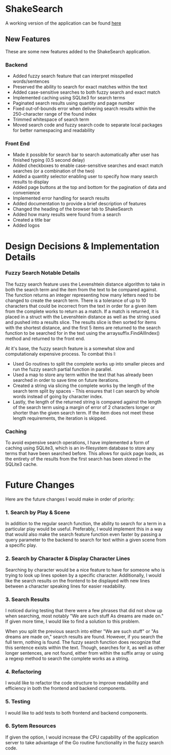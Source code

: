 # ShakeSearch

A working version of the application can be found [here](https://jakedevar-shakesearch.onrender.com/)

## New Features
These are some new features added to the ShakeSearch application.

### Backend
* Added fuzzy search feature that can interpret misspelled words/sentences
* Preserved the ability to search for exact matches within the text
* Added case-sensitive searches to both fuzzy search and exact match
* Implemented caching using SQLite3 for search terms
* Paginated search results using quantity and page number
* Fixed out-of-bounds error when delivering search results within the 250-character range of the found index
* Trimmed whitespace of search term
* Moved search code and fuzzy search code to separate local packages for better namespacing and readability

### Front End
* Made it possible for search bar to search automatically after user has finished typing (0.5 second delay)
* Added checkboxes to enable case-sensitive searches and exact match searches (or a combination of the two)
* Added a quantity selector enabling user to specify how many search results to display
* Added page buttons at the top and bottom for the pagination of data and convenience
* Implemented error handling for search results
* Added documentation to provide a brief description of features
* Changed the heading of the browser tab to ShakeSearch
* Added how many results were found from a search
* Created a title bar
* Added logos

# Design Decisions & Implementation Details
### Fuzzy Search Notable Details
The fuzzy search feature uses the Levenshtein distance algorithm to take in both the search term and the item from the text to be compared against.
The function returns an integer representing how many letters need to be changed to create the search term.
There is a tolerance of up to 10 characters that could be incorrect from the text in order for a given item from the complete works to return as a match.
If a match is returned, it is placed in a struct with the Levenshtein distance as well as the string used and pushed into a results slice.
The results slice is then sorted for items with the shortest distance, and the first 5 items are returned to the search function to be searched for in the text using the arraysuffix.FindAllIndex() method and returned to the front end.

At it's base, the fuzzy search feature is a somewhat slow and computationaly expensive process. To combat this I:

* Used Go routines to split the complete works up into smaller pieces and run the fuzzy search partial function in parallel.
* Used a map to store any term within the text that has already been searched in order to save time on future iterations.
* Created a string via slicing the complete works by the length of the search term split by spaces - This ensures that I can search by whole words instead of going by character index.
* Lastly, the length of the returned string is compared against the length of the search term using a margin of error of 2 characters longer or shorter than the given search term. If the item does not meet these length requirements, the iteration is skipped.

### Caching
To avoid expensive search operations, I have implemented a form of caching using SQLite3, which is an in-filesystem database to store any terms that have been searched before. This allows for quick page loads, as the entirety of the results from the first search has been stored in the SQLite3 cache.


# Future Changes
Here are the future changes I would make in order of priority:

### 1. Search by Play & Scene
In addition to the regular search function, the ability to search for a term in a particular play would be useful. Preferably, I would implement this in a way that would also make the search feature function even faster by passing a query parameter to the backend to search for text within a given scene from a specific play.

### 2. Search by Character & Display Character Lines
Searching by character would be a nice feature to have for someone who is trying to look up lines spoken by a specific character. Additionally, I would like the search results on the frontend to be displayed with new lines between a character speaking lines for easier readability.

### 3. Search Results
I noticed during testing that there were a few phrases that did not show up when searching, most notably "We are such stuff As dreams are made on." If given more time, I would like to find a solution to this problem.

When you split the previous search into either "We are such stuff" or "As dreams are made on," search results are found. However, if you search the full term, nothing is found. The fuzzy search function does recognize that this sentence exists within the text. Though, searches for it, as well as other longer sentences, are not found, either from within the suffix array or using a regexp method to search the complete works as a string.

### 4. Refactoring
I would like to refactor the code structure to improve readability and efficiency in both the frontend and backend components.

### 5. Testing
I would like to add tests to both frontend and backend components.

### 6. Sytem Resources
If given the option, I would increase the CPU capability of the application server to take advantage of the Go routine functionality in the fuzzy search code.
